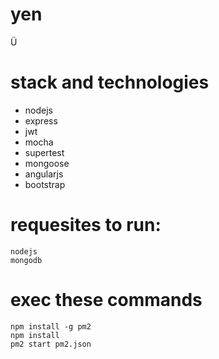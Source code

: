 # yen

Ü

# stack and technologies

- nodejs
- express
- jwt
- mocha
- supertest
- mongoose
- angularjs
- bootstrap

# requesites to run:

    nodejs
    mongodb

# exec these commands

`npm install -g pm2` <br />
`npm install` <br />
`pm2 start pm2.json` <br />


